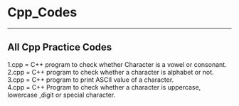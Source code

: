 # **Cpp_Codes**
---
## All Cpp Practice Codes

1.cpp = C++ program to check whether Character is a vowel or consonant.<br/>
2.cpp = C++ program to check whether a character is alphabet or not.<br/>
3.cpp = C++ program to print ASCII value of a character.<br/>
4.cpp = C++ Program to check whether a character is uppercase, lowercase ,digit or special character.<br/>
